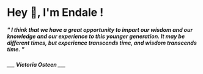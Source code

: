 <h1 title="head"> Hey 👋, I'm Endale !</h1>

**<h5><i>" I think that we have a great opportunity to impart our wisdom and our knowledge and our experience to this younger generation. It may be different times, but experience transcends time, and wisdom transcends time. "</i></h5>**

*<b>___ Victoria Osteen ___</b>*
